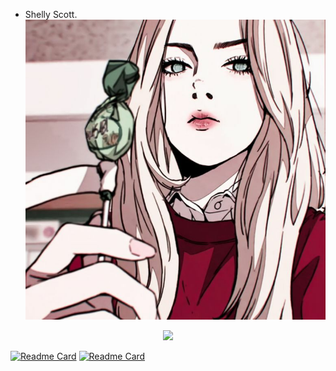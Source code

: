 - Shelly Scott.
![](440fc7626bbbf4ebfa44a563e325767b.jpg)

<p align="center">
   <img src="https://raw.githubusercontent.com/ShellyScot/ShellyScot/master/img/ssstiktok_1644891844.gif" width=1000>

[![Readme Card](https://github-readme-stats.vercel.app/api/pin/?username=ShellyScot&repo=HACK-BULAN&theme=chartreuse-dark)](https://github.com/ShellyScot/HACK-BULAN)
[![Readme Card](https://github-readme-stats.vercel.app/api/pin/?username=ShellyScot&repo=Satelit&theme=chartreuse-dark)](https://github.com/ShellyScot/Satelit)  

<p align="center">
   <img src="https://github-readme-stats.vercel.app/api/top-langs/?username=ShellyScot&layout=compact" alt="Top language
######
#Github Stats 
![Anurag's github stats](https://github-readme-stats.vercel.app/api?username=ShellyScot&show_icons=true&theme=radical)<br> 
